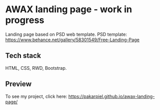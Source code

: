 # AWAX landing page - work in progress

Landing page based on PSD web template.
PSD template: https://www.behance.net/gallery/58301549/Free-Landing-Page


## Tech stack

HTML, CSS, RWD, Bootstrap.


## Preview

To see my project, click here: https://pakarpiel.github.io/awax-landing-page/ 